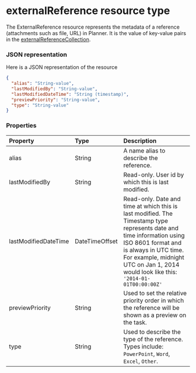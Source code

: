 # externalReference resource type

The ExternalReference resource represents the metadata of a reference (attachments such as file, URL) in Planner. It is the value of key-value pairs in the [externalReferenceCollection](externalreferencecollection.md).

### JSON representation

Here is a JSON representation of the resource

<!-- {
  "blockType": "resource",
  "optionalProperties": [

  ],
  "@odata.type": "microsoft.graph.externalreference"
}-->

```json
{
  "alias": "String-value",
  "lastModifiedBy": "String-value",
  "lastModifiedDateTime": "String (timestamp)",
  "previewPriority": "String-value",
  "type": "String-value"
}

```
### Properties
| Property	   | Type	|Description|
|:---------------|:--------|:----------|
|alias|String| A name alias to describe the reference. |
|lastModifiedBy|String| Read-only. User id by which this is last modified. |
|lastModifiedDateTime|DateTimeOffset| Read-only. Date and time at which this is last modified. The Timestamp type represents date and time information using ISO 8601 format and is always in UTC time. For example, midnight UTC on Jan 1, 2014 would look like this: `'2014-01-01T00:00:00Z'`|
|previewPriority|String| Used to set the relative priority order in which the reference will be shown as a preview on the task. |
|type|String| Used to describe the type of the reference. Types include: `PowerPoint`, `Word`, `Excel`, `Other`.|

<!-- uuid: 8fcb5dbc-d5aa-4681-8e31-b001d5168d79
2015-10-25 14:57:30 UTC -->
<!-- {
  "type": "#page.annotation",
  "description": "externalReference resource",
  "keywords": "",
  "section": "documentation",
  "tocPath": ""
}-->